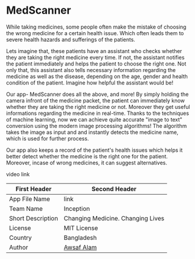 # MedScanner
While taking medicines, some people often make the mistake of choosing the wrong medicine for a certain health issue. Which often leads them to severe health hazards and sufferings of the patients. 

Lets imagine that, these patients have an assistant who checks whether they are taking the right medicine every time. If not, the assistant notifies the patient immediately and helps the patient to choose the right one. Not only that, this assistant also tells necessary information regarding the medicine as well as the disease, depending on the age, gender and health condition of the patient. Imagine how helpful the assistant would be!
 
Our app- MedScanner does all the above, and more! By simply holding the camera infront of the medicine packet, the patient can immediately know whether they are taking the right medicine or not. Moreover they get useful informations regarding the medicine in real-time. Thanks to the techniques of machine learning, now we can achieve quite accurate "image to text" conversion using the modern image processing algorithms! The algorithm takes the image as input and and instantly detects the medicine name, which is used for further process.

Our app also keeps a record of the patient's health issues which helps it better detect whether the medicine is the right one for the patient. Moreover, incase of wrong medicines, it can suggest alternatives. 

video link

First Header | Second Header
------------ | -------------
App File Name | link
Team Name | Inception
Short Description  | Changing Medicine. Changing Lives
License | MIT License
Country | Bangladesh
Author | [Awsaf Alam](https://github.com/AwsafAlam)

